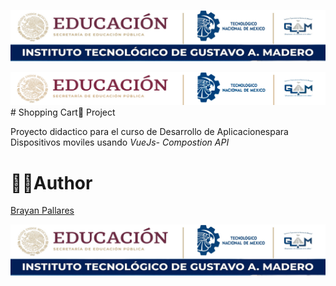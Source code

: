 ![itgamBanner](https://raw.githubusercontent.com/Yampyyii/VueJs-ShoppingCart/main/md/img/itgambanner.jpg)
<center>
<img src="./md/img/ITGAMBanner.png" alt="Itgam Banner">
</center>
# Shopping Cart🛒 Project

Proyecto didactico para el curso de Desarrollo de Aplicacionespara Dispositivos moviles usando _VueJs- Compostion API_

# 🧑‍🦰Author
[Brayan Pallares](https://github.com/Yampyyii)

<img src=md/img/itgambanner.jpg> 